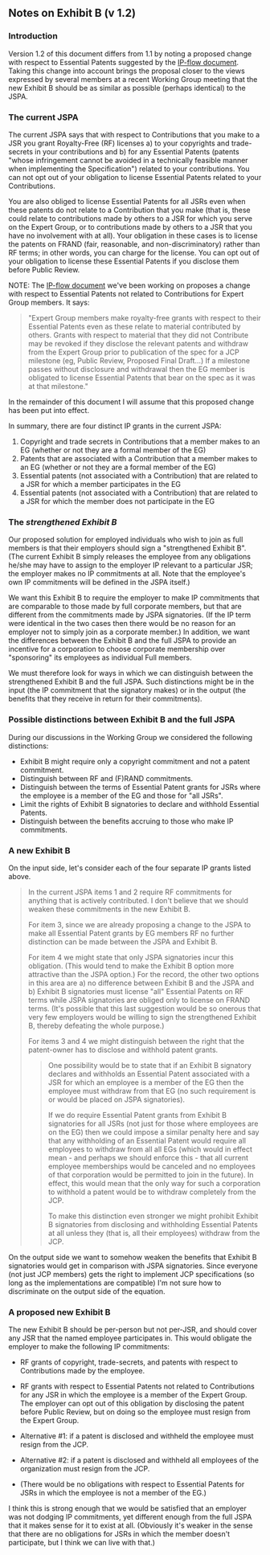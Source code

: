 ## Notes on Exhibit B (v 1.2)

### Introduction

Version 1.2 of this document differs from 1.1 by noting a proposed change with respect to Essential Patents suggested by the [IP-flow document](https://java.net/downloads/jsr358/Meeting%20Materials/IP-flow-v8.pdf). Taking this change into account brings the proposal closer to the views expressed by several members at a recent Working Group meeting that the new Exhibit B should be as similar as possible (perhaps identical) to the JSPA.

### The current JSPA

The current JSPA says that with respect to Contributions that you make to a JSR you grant Royalty-Free (RF) licenses a) to your copyrights and trade-secrets in your contributions and b) for any Essential Patents (patents "whose infringement cannot be avoided in a technically feasible manner when implementing the Specification") related to your contributions. You can not opt out of your obligation to license Essential Patents related to your Contributions.  

You are also obliged to license Essential Patents for all JSRs even when these patents do not relate to a Contribution that you make (that is, these could relate to contributions made by others to a JSR for which you serve on the Expert Group, or to contributions made by others to a JSR that you have no involvement with at all). Your obligation in these cases is to license the patents on FRAND (fair, reasonable, and non-discriminatory) rather than RF terms; in other words, you can charge for the license. You can opt out of your obligation to license these Essential Patents if you disclose them before Public Review.

NOTE: The [IP-flow document](https://java.net/downloads/jsr358/Meeting%20Materials/IP-flow-v8.pdf) we've been working on proposes a change with respect to Essential Patents not related to Contributions for Expert Group members. It says:

> "Expert Group members make royalty-free grants with respect to their Essential Patents even as these relate to material contributed by others. Grants with respect to material that they did not Contribute may be revoked if they disclose the relevant patents and withdraw from the Expert Group prior to publication of the spec for a JCP milestone (eg, Public Review, Proposed Final Draft…) If a milestone passes without disclosure and withdrawal then the EG member is obligated to license Essential Patents that bear on the spec as it was at that milestone."

In the remainder of this document I will assume that this proposed change has been put into effect.

In summary, there are four distinct IP grants in the current JSPA:  

1) Copyright and trade secrets in Contributions that a member makes to an EG (whether or not they are a formal member of the EG)  
2) Patents that are associated with a Contribution that a member makes to an EG (whether or not they are a formal member of the EG)  
3) Essential patents (not associated with a Contribution) that are related to a JSR for which a member participates in the EG  
4) Essential patents (not associated with a Contribution) that are related to a JSR for which the member does not participate in the EG

### The _strengthened Exhibit B_  

Our proposed solution for employed individuals who wish to join as full members is that their employers should sign a "strengthened Exhibit B". (The current Exhibit B simply releases the employee from any obligations he/she may have to assign to the employer IP relevant to a particular JSR; the employer makes no IP commitments at all. Note that the employee's own IP commitments will be defined in the JSPA itself.)

We want this Exhibit B to require the employer to make IP commitments that are comparable to those made by full corporate members, but that are different from the commitments made by JSPA signatories. (If the IP term were identical in the two cases then there would be no reason for an employer not to simply join as a corporate member.) In addition, we want the differences between the Exhibit B and the full JSPA to provide an incentive for a corporation to choose corporate membership over "sponsoring" its employees as individual Full members.  

We must therefore look for ways in which we can distinguish between the strengthened Exhibit B and the full JSPA. Such distinctions might be in the input (the IP commitment that the signatory makes) or in the output (the benefits that they receive in return for their commitments).

### Possible distinctions between Exhibit B and the full JSPA

During our discussions in the Working Group we considered the following distinctions:

*   Exhibit B might require only a copyright commitment and not a patent commitment.
*   Distinguish between RF and (F)RAND commitments.
*   Distinguish between the terms of Essential Patent grants for JSRs where the employee is a member of the EG and those for "all JSRs".
*   Limit the rights of Exhibit B signatories to declare and withhold Essential Patents.
*   Distinguish between the benefits accruing to those who make IP commitments.

### A new Exhibit B

On the input side, let's consider each of the four separate IP grants listed above.  

> In the current JSPA items 1 and 2 require RF commitments for anything that is actively contributed. I don't believe that we should weaken these commitments in the new Exhibit B.  
>   
> For item 3, since we are already proposing a change to the JSPA to make all Essential Patent grants by EG members RF no further distinction can be made between the JSPA and Exhibit B.  
>   
> For item 4 we might state that only JSPA signatories incur this obligation. (This would tend to make the Exhibit B option more attractive than the JSPA option.) For the record, the other two options in this area are a) no difference between Exhibit B and the JSPA and b) Exhibit B signatories must license "all" Essential Patents on RF terms while JSPA signatories are obliged only to license on FRAND terms. (It's possible that this last suggestion would be so onerous that very few employers would be willing to sign the strengthened Exhibit B, thereby defeating the whole purpose.)
> 
> For items 3 and 4 we might distinguish between the right that the patent-owner has to disclose and withhold patent grants.
> 
> > One possibility would be to state that if an Exhibit B signatory declares and withholds an Essential Patent associated with a JSR for which an employee is a member of the EG then the employee must withdraw from that EG (no such requirement is or would be placed on JSPA signatories).
> > 
> > If we do require Essential Patent grants from Exhibit B signatories for all JSRs (not just for those where employees are on the EG) then we could impose a similar penalty here and say that any withholding of an Essential Patent would require all employees to withdraw from all all EGs (which would in effect mean - and perhaps we should enforce this - that all current employee memberships would be canceled and no employees of that corporation would be permitted to join in the future). In effect, this would mean that the only way for such a corporation to withhold a patent would be to withdraw completely from the JCP.
> > 
> > To make this distinction even stronger we might prohibit Exhibit B signatories from disclosing and withholding Essential Patents at all unless they (that is, all their employees) withdraw from the JCP.

On the output side we want to somehow weaken the benefits that Exhibit B signatories would get in comparison with JSPA signatories. Since everyone (not just JCP members) gets the right to implement JCP specifications (so long as the implementations are compatible) I'm not sure how to discriminate on the output side of the equation.  

### A proposed new Exhibit B

The new Exhibit B should be per-person but not per-JSR, and should cover any JSR that the named employee participates in. This would obligate the employer to make the following IP commitments:  

*   RF grants of copyright, trade-secrets, and patents with respect to Contributions made by the employee.  

*   RF grants with respect to Essential Patents not related to Contributions for any JSR in which the employee is a member of the Expert Group. The employer can opt out of this obligation by disclosing the patent before Public Review, but on doing so the employee must resign from the Expert Group.

*   Alternative #1: if a patent is disclosed and withheld the employee must resign from the JCP.
*   Alternative #2: if a patent is disclosed and withheld all employees of the organization must resign from the JCP.

*   (There would be no obligations with respect to Essential Patents for JSRs in which the employee is not a member of the EG.)

I think this is strong enough that we would be satisfied that an employer was not dodging IP commitments, yet different enough from the full JSPA that it makes sense for it to exist at all. (Obviously it's weaker in the sense that there are no obligations for JSRs in which the member doesn't participate, but I think we can live with that.)
